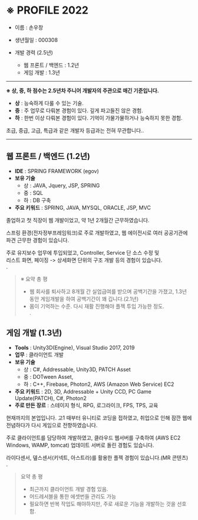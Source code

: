# ※ PROFILE 2022

+ 이름 : 손우창  

+ 생년월일 : 000308

+ 개발 경력 (2.5년)
  + 웹 프론트 / 백엔드 : 1.2년
  + 게임 개발 : 1.3년  

---
**※ 상, 중, 하 점수는 2.5년차 주니어 개발자의 주관으로 매긴 기준입니다.**  

- **상** : 능숙하게 다룰 수 있는 기술.  
- **중** : 주 업무로 다뤄본 경험이 있다. 깊게 파고들진 않은 경험.  
- **하** : 한번 이상 다뤄본 경험이 있다. 기억이 가물가물하거나 능숙하지 못한 경험.  



초급, 중급, 고급, 특급과 같은 개발자 등급과는 전혀 무관합니다..

---

웹 프론트 / 백엔드 (1.2년)
---  
+ **IDE** : SPRING FRAMEWORK (egov)
+ **보유 기술**
  + 상 : JAVA, Jquery, JSP, SPRING 
  + 중 : SQL
  + 하 : DB 구축
+ **주요 키워드** : SPRING, JAVA, MYSQL, ORACLE, JSP, MVC    

졸업하고 첫 직장이 웹 개발이었고, 약 1년 2개월간 근무하였습니다.   

스프링 환경(전자정부프레임워크)로 주로 개발하였고, 웹 에이전시로 여러 공공기관에 파견 근무한 경험이 있습니다.
  
주로 유지보수 업무에 투입되었고, Controller, Service 단 소스 수정 및  
리스트 화면, 페이징 -> 상세화면 단위의 구조 개발 등의 경험이 있습니다.   
.  
  
> ※ 요약 총 평 
> - 웹 회사를 퇴사하고 8개월 간 실업급여를 받으며 공백기간을 가졌고, 1.3년 동안 게임개발을 하여 공백기간이 꽤 깁니다.(2.1년)  
> - 몸이 기억하는 수준. 다시 재활 진행해야 플젝 투입 가능한 정도.  
.  

게임 개발 (1.3년)
---
+ **Tools** : Unity3D(Engine), Visual Studio 2017, 2019
+ **업무** : 클라이언트 개발
+ **보유 기술**
  + 상 : C#, Addressable, Unity3D, PATCH Asset
  + 중 : DOTween Asset, 
  + 하 : C++, Firebase, Photon2, AWS (Amazon Web Service) EC2
+ **주요 키워드** : 2D, 3D, Addressable + Unity CCD, PC Game Update(PATCH), C#, Photon2
+ **주로 만든 장르** : 스테이지 형식, RPG, 로그라이크, FPS, TPS, 교육  

현재까지의 본업입니다. 고1 때부터 유니티로 코딩을 접하였고, 취업으로 인해 잠깐 웹에 전념하다가 다시 게임으로 전향하였습니다.  

주로 클라이언트를 담당하여 개발하였고, 클라우드 웹서버를 구축하여 (AWS EC2 Windows, WAMP, tomcat) 업데이트 서버로 돌린 경험도 있습니다.  
  
라이다센서, 뎊스센서(키넥트, 아스트라)를 활용한 플젝 경험이 있습니다.(MR 콘텐츠)  
.  
  
> 요약 총 평 
> - 최근까지 클라이언트 개발 경험 있음.
> - 어드레서블을 통한 에셋번들 관리도 가능
> - 필요하면 반복 작업도 해야하지만, 주로 새로운 기능을 개발하는 것을 선호함.
  
